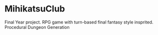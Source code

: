 # MihikatsuClub
Final Year project. RPG game with turn-based final fantasy style insprited. Procedural Dungeon Generation
